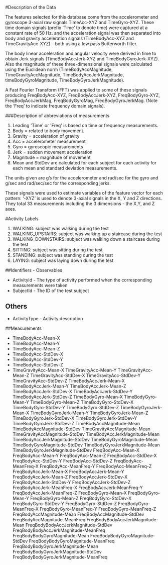 #Description of the Data

The features selected for this database come from the accelerometer and gyroscope 3-axial raw signals TimeAcc-XYZ and TimeGyro-XYZ. These time domain signals (prefix ‘Time’ to denote time) were captured at a constant rate of 50 Hz. and the acceleration signal was then separated into body and gravity acceleration signals (TimeBodyAcc-XYZ and TimeGravityAcc-XYZ) – both using a low pass Butterworth filter.

The body linear acceleration and angular velocity were derived in time to obtain Jerk signals (TimeBodyAccJerk-XYZ and TimeBodyGyroJerk-XYZ). Also the magnitude of these three-dimensional signals were calculated using the Euclidean norm (TimeBodyAccMagnitude, TimeGravityAccMagnitude, TimeBodyAccJerkMagnitude, timeBodyGyroMagnitude, TimeBodyGyroJerkMagnitude).

A Fast Fourier Transform (FFT) was applied to some of these signals producing FreqBodyAcc-XYZ, FreqBodyAccJerk-XYZ, FreqBodyGyro-XYZ, FreqBodyAccJerkMag, FreqBodyGyroMag, FreqBodyGyroJerkMag. (Note the ‘Freq’ to indicate frequency domain signals).

###Description of abbreviations of measurements
1. Leading 'Time' or 'Freq' is based on time or frequency measurements.
2. Body = related to body movement.
3. Gravity = acceleration of gravity
4. Acc = accelerometer measurement
5. Gyro = gyroscopic measurements
6. Jerk = sudden movement acceleration
7. Magnitude = magnitude of movement
8. Mean and StdDev are calculated for each subject for each activity for each mean and standard deviation measurements.


The units given are g’s for the accelerometer and rad/sec for the gyro and g/sec and rad/sec/sec for the corresponding jerks.

These signals were used to estimate variables of the feature vector for each pattern:
‘-XYZ’ is used to denote 3-axial signals in the X, Y and Z directions. They total 33 measurements including the 3 dimensions - the X,Y, and Z axes.

#Activity Labels
1. WALKING: subject was walking during the test
2. WALKING_UPSTAIRS: subject was walking up a staircase during the test
3. WALKING_DOWNSTAIRS: subject was walking down a staircase during the test
4. SITTING: subject was sitting during the test
5. STANDING: subject was standing during the test
6. LAYING: subject was laying down during the test


##Identifiers - Observables
- ActivityId - The type of activity performed when the corresponding measurements were taken
- SubjectId  - The ID of the test subject

## Others
- ActivityType - Activity description

##Measurements
- TimeBodyAcc-Mean-X
- TimeBodyAcc-Mean-Y
- TimeBodyAcc-Mean-Z
- TimeBodyAcc-StdDev-X
- TimeBodyAcc-StdDev-Y
- TimeBodyAcc-StdDev-Z
- TimeGravityAcc-Mean-X
TimeGravityAcc-Mean-Y
TimeGravityAcc-Mean-Z
TimeGravityAcc-StdDev-X
TimeGravityAcc-StdDev-Y
TimeGravityAcc-StdDev-Z
TimeBodyAccJerk-Mean-X
TimeBodyAccJerk-Mean-Y
TimeBodyAccJerk-Mean-Z
TimeBodyAccJerk-StdDev-X
TimeBodyAccJerk-StdDev-Y
TimeBodyAccJerk-StdDev-Z
TimeBodyGyro-Mean-X
TimeBodyGyro-Mean-Y
TimeBodyGyro-Mean-Z
TimeBodyGyro-StdDev-X
TimeBodyGyro-StdDev-Y
TimeBodyGyro-StdDev-Z
TimeBodyGyroJerk-Mean-X
TimeBodyGyroJerk-Mean-Y
TimeBodyGyroJerk-Mean-Z
TimeBodyGyroJerk-StdDev-X
TimeBodyGyroJerk-StdDev-Y
TimeBodyGyroJerk-StdDev-Z
TimeBodyAccMagnitude-Mean
TimeBodyAccMagnitude-StdDev
TimeGravityAccMagnitude-Mean
TimeGravityAccMagnitude-StdDev
TimeBodyAccJerkMagnitude-Mean
TimeBodyAccJerkMagnitude-StdDev
TimeBodyGyroMagnitude-Mean
TimeBodyGyroMagnitude-StdDev
TimeBodyGyroJerkMagnitude-Mean
TimeBodyGyroJerkMagnitude-StdDev
FreqBodyAcc-Mean-X
FreqBodyAcc-Mean-Y
FreqBodyAcc-Mean-Z
FreqBodyAcc-StdDev-X
FreqBodyAcc-StdDev-Y
FreqBodyAcc-StdDev-Z
FreqBodyAcc-MeanFreq-X
FreqBodyAcc-MeanFreq-Y
FreqBodyAcc-MeanFreq-Z
FreqBodyAccJerk-Mean-X
FreqBodyAccJerk-Mean-Y
FreqBodyAccJerk-Mean-Z
FreqBodyAccJerk-StdDev-X
FreqBodyAccJerk-StdDev-Y
FreqBodyAccJerk-StdDev-Z
FreqBodyAccJerk-MeanFreq-X
FreqBodyAccJerk-MeanFreq-Y
FreqBodyAccJerk-MeanFreq-Z
FreqBodyGyro-Mean-X
FreqBodyGyro-Mean-Y
FreqBodyGyro-Mean-Z
FreqBodyGyro-StdDev-X
FreqBodyGyro-StdDev-Y
FreqBodyGyro-StdDev-Z
FreqBodyGyro-MeanFreq-X
FreqBodyGyro-MeanFreq-Y
FreqBodyGyro-MeanFreq-Z
FreqBodyAccMagnitude-Mean
FreqBodyAccMagnitude-StdDev
FreqBodyAccMagnitude-MeanFreq
FreqBodyBodyAccJerkMagnitude-Mean
FreqBodyBodyAccJerkMagnitude-StdDev
FreqBodyBodyAccJerkMagnitude-MeanFreq
FreqBodyBodyGyroMagnitude-Mean
FreqBodyBodyGyroMagnitude-StdDev
FreqBodyBodyGyroMagnitude-MeanFreq
FreqBodyBodyGyroJerkMagnitude-Mean
FreqBodyBodyGyroJerkMagnitude-StdDev
FreqBodyBodyGyroJerkMagnitude-MeanFreq
